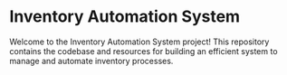 # Inventory Automation System

Welcome to the Inventory Automation System project! This repository contains the codebase and resources for building an efficient system to manage and automate inventory processes.
